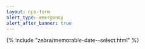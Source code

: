 ```yaml
---
layout: nps-form
alert_type: emergency
alert_after_banner: true
---
```


{% include "zebra/memorable-date--select.html" %}
